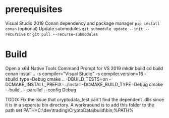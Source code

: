 # prerequisites
Visual Studio 2019
Conan dependency and package manager `pip install conan`
(optional) Update submodules `git submodule update --init --recursive` or `git pull --recurse-submodules`


# Build
Open a x64 Native Tools Command Prompt for VS 2019
mkdir build
cd build
conan install .. -s compiler="Visual Studio" -s compiler.version=16 -sbuild_type=Debug
cmake .. -DBUILD_TESTS=on -DCMAKE_INSTALL_PREFIX=../install -DCMAKE_BUILD_TYPE=Debug
cmake --build . --parallel --config Debug


TODO: Fix the issue that cryptodata_test can't find the dependent .dlls since it is in a seperate bin directory. 
A workraound is to add this folder to the path
set PATH=C:\dev\trading\CryptoData\build\bin;%PATH%
